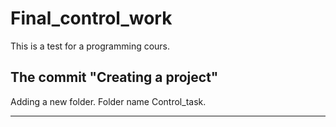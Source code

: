 # Final_control_work
This is a test for a programming cours.
## The commit "Creating a project"
Adding a new folder. Folder name Control_task.
___

